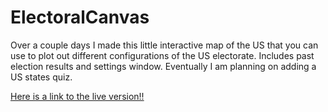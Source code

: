 # ElectoralCanvas
Over a couple days I made this little interactive map of the US that you can use to plot out different configurations of the US electorate. Includes past election results and settings window. Eventually I am planning on adding a US states quiz.

<a href="https://people.rit.edu/jgl2651/JACK/Projects/ElectoralCanvas/"> Here is a link to the live version!! </a>
